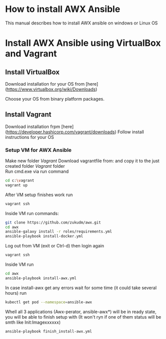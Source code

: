 # How to install AWX Ansible
This manual describes how to install AWX ansible on windows or Linux OS
# Install AWX Ansible using VirtualBox and Vagrant
## Install VirtualBox
Download installation for your OS from [here] (https://www.virtualbox.org/wiki/Downloads)

Choose your OS from binary platform packages.
  
## Install Vagrant
Download installation frpm [here] (https://developer.hashicorp.com/vagrant/downloads)
Follow install instructions for your OS

### Setup VM for AWX Ansible

Make new folder *Vagrant*
Download vagrantfile from: and copy it to the just created folder *Vagrant* folder  
Run cmd.exe via run command
```bash
cd c:\vagrant
vagrant up
```
After VM setup finishes work run
```bash
vagrant ssh
```
Inside VM run commands:

```bash
git clone https://github.com/zukudm/awx.git
cd awx
ansible-galaxy install -r roles/requirements.yml
ansible-playbook install-docker.yml
```
Log out from VM (exit or Ctrl-d) then login again
```bash
vagrant ssh
```
Inside VM run
```bash
cd awx
ansible-playbook install-awx.yml
```

In case install-awx get any errors wait for some time (it could take several hours) run  
```bash
kubectl get pod --namespace=ansible-awx
```
Whell all 3 applications (Awx-perator, ansible-awx*) will be in ready state, you will be able to finish setup with
(It won't ryn if one of them status will be smth like Init:Imagexxxxxx)
```bash
ansible-playbook finish_install-awx.yml
```

